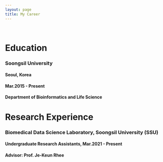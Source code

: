 ```yaml
---
layout: page
title: My Career
---
```


<br/>

# Education
### Soongsil University
#### Seoul, Korea
#### Mar.2015 - Present
#### Department of Bioinformatics and Life Science


# Research Experience

###  Biomedical Data Science Laboratory, Soongsil University (SSU)
#### Undergraduate Research Assistants, Mar.2021 - Present
#### Advisor: Prof. Je-Keun Rhee



